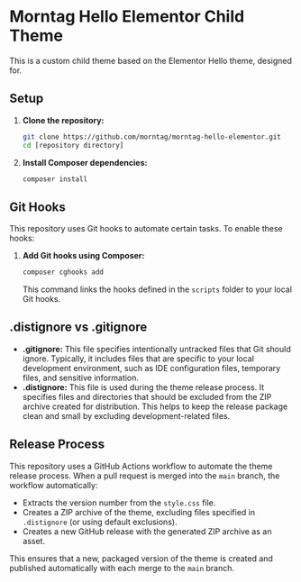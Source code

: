 # Morntag Hello Elementor Child Theme

This is a custom child theme based on the Elementor Hello theme, designed for.

## Setup

1.  **Clone the repository:**

    ```bash
    git clone https://github.com/morntag/morntag-hello-elementor.git
    cd [repository directory]
    ```

2.  **Install Composer dependencies:**

    ```bash
    composer install
    ```

## Git Hooks

This repository uses Git hooks to automate certain tasks. To enable these hooks:

1.  **Add Git hooks using Composer:**

    ```bash
    composer cghooks add
    ```

    This command links the hooks defined in the `scripts` folder to your local Git hooks.

## .distignore vs .gitignore

- **.gitignore:** This file specifies intentionally untracked files that Git should ignore. Typically, it includes files that are specific to your local development environment, such as IDE configuration files, temporary files, and sensitive information.
- **.distignore:** This file is used during the theme release process. It specifies files and directories that should be excluded from the ZIP archive created for distribution. This helps to keep the release package clean and small by excluding development-related files.

## Release Process

This repository uses a GitHub Actions workflow to automate the theme release process. When a pull request is merged into the `main` branch, the workflow automatically:

- Extracts the version number from the `style.css` file.
- Creates a ZIP archive of the theme, excluding files specified in `.distignore` (or using default exclusions).
- Creates a new GitHub release with the generated ZIP archive as an asset.

This ensures that a new, packaged version of the theme is created and published automatically with each merge to the `main` branch.
